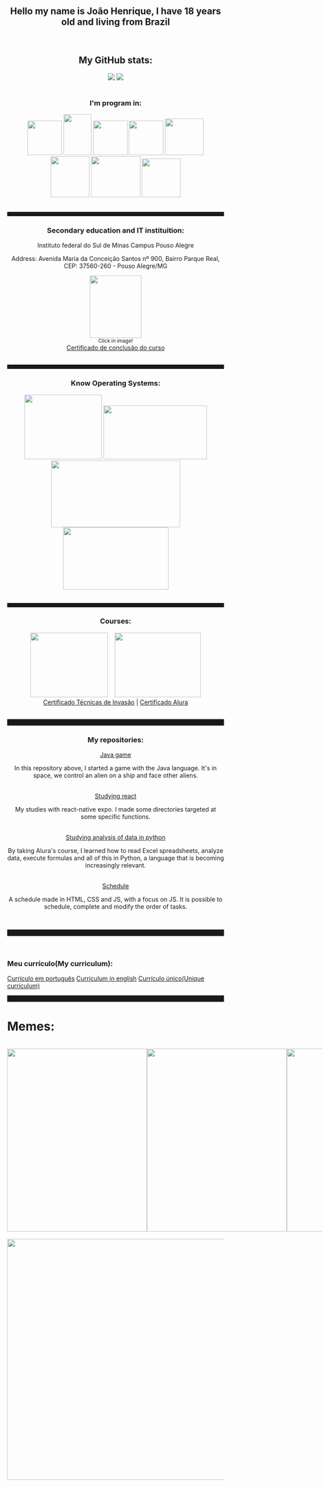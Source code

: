 <html>
  <body>
    <div align="center">
      <h2>Hello my name is João Henrique, I have 18 years old and living from Brazil</h2>
      <br>
      <h2>My GitHub stats:</h2>
      <div align="center">
        <img src="https://github-readme-stats.vercel.app/api?username=kirigaya7447&show_icons=true&count_private=true&theme=synthwave">
        <img src="https://github-readme-stats.vercel.app/api/top-langs/?username=kirigaya7447&layout=donut&theme=synthwave">
      </div>
      <br>
      <h3>I'm program in:</h3>
      <img id="cLang" height="80px" width="80px" src="https://upload.wikimedia.org/wikipedia/commons/thumb/1/18/C_Programming_Language.svg/1200px-C_Programming_Language.svg.png">
      <img id="java" height="95px" width="65px" src="https://upload.wikimedia.org/wikipedia/pt/thumb/3/30/Java_programming_language_logo.svg/1200px-Java_programming_language_logo.svg.png">
      <img id="python" height="80px" width="80px" src="https://logodownload.org/wp-content/uploads/2019/10/python-logo-2.png">
      <img id="html" height="80px" width="80px" src="https://cdn-icons-png.flaticon.com/512/732/732212.png">
      <img id="css" height="85px" width="90px" src="https://logospng.org/download/css-3/logo-css-3-2048.png">
      <img id="js" height="95px" width="90px" src="https://i0.wp.com/pt.mundobabushka.com/wp-content/uploads/sites/5/2016/03/js-logo.png?fit=500%2C500&ssl=1">
      <img id="php" height="95px" width="115px" src="https://logospng.org/download/php/logo-php-1024.png">
      <img id="react" height="90px" width="90px" src="https://cdn1.iconfinder.com/data/icons/soleicons-fill-vol-1/64/reactjs_javascript_library_atom_atomic_react-512.png">
    </div>
    <br>
    <div align="center">
      <hr style="height: 10px; color: grey;">
      <h3>Secondary education and IT instituition:</h3>
      <p>Instituto federal do Sul de Minas Campus Pouso Alegre</p>
      <p>Address: Avenida Maria da Conceição Santos nº 900, Bairro Parque Real, CEP: 37560-260 - Pouso Alegre/MG</p>
      <a href="https://goo.gl/maps/jFsxvNYMjxMhyHGV9" target="_blank">
        <img height="145px" width="120px" src="https://portal.poa.ifsuldeminas.edu.br/images/2018/Agosto/22/IFSULDEMINAS_Pouso-Alegre-aplica%C3%A7%C3%B5es-verticais.png">       </a>
      <br>
      <small>Click in image!</small>
      <br>
      <a href="https://drive.google.com/file/d/1mEhxyOenGh1ED5SiVuqYzBvyv7VCjqqM/view?usp=sharing">Certificado de conclusão do curso</a>
    </div>
    <br>
    <hr style="height: 10px; color: grey;">
    <div align="center">
      <h3>Know Operating Systems:</h3>
      <img id="windows" height="150px" width="180px" src="https://cdn.pixabay.com/photo/2012/04/10/23/33/logo-27046_1280.png">
      <img id="ubuntu" height="125px" width="240px" src="https://logodownload.org/wp-content/uploads/2017/11/ubuntu-logo.png">
      <img id="debian" height="155px" width="300px" src="https://penseemti.com.br/wp-content/uploads/2020/08/debian-logo.png">
      <img id="kali" height="145px" width="245px" src="https://seeklogo.com/images/K/kali-linux-logo-C2BE66F313-seeklogo.com.png">
    </div>
    <br>
    <hr style="height: 10px; color: grey;">
    <div align="center">
      <h3>Courses:</h3>
      <div>
        <div id="imagens" align="center">
          <img id="tdi" height="150px" width="180px" src="https://pbs.twimg.com/media/B-XgsHPIcAAIPXo.jpg">
          <span>&nbsp;&nbsp;</span>
          <img class="alura" height="150px" width="200px" src="https://www.tramparonline.com/wp-content/uploads/2023/03/alura.png">
        </div>
        <div id="links" align="center">
        <a href="https://drive.google.com/file/d/10YpK-fQ3LxSSWr8rDLjqbs4hmEOlFP7z/view?usp=sharing">Certificado Técnicas de Invasão</a>
        |
        <a href="https://drive.google.com/file/d/1X8mHs_1M0cgmj3tl9vL1S0MAxvKVGc74/view?usp=sharing">Certificado Alura</a>
        </div>
      </div>
    </div>
    <br>
    <hr style="height: 15px; color=grey;">
    <div align="center">
      <h3>My repositories:</h3>
      <a href="https://github.com/kirigaya7447/Game-in-java">Java game</a>
      <p>In this repository above, I started a game with the Java language. It's in space, we control an alien on a ship and face other aliens.</p>
      <br>
      <a href="https://github.com/kirigaya7447/react-native">Studying react</a>
      <p>My studies with react-native expo. I made some directories targeted at some specific functions.</p>
      <br>
      <a href="https://github.com/kirigaya7447/intensivo-python">Studying analysis of data in python</a>
      <p>By taking Alura's course, I learned how to read Excel spreadsheets, analyze data, execute formulas and all of this in Python, a language that is becoming increasingly relevant.</p>
      <br>
      <a href="https://github.com/kirigaya7447/Agenda">Schedule</a>
      <p>A schedule made in HTML, CSS and JS, with a focus on JS. It is possible to schedule, complete and modify the order of tasks.</p>
    </div>
    <br>
    <hr style="height: 15px; color: grey;">
    <br>
    <h3>Meu currículo(My curriculum):</h3>
    <a href="https://docs.google.com/document/d/1YZe37h4YuNWH4la8Vaiuub2pnA_vJCcbQIjDwCwFwWw/edit?usp=sharing">Currículo em português</a>
    <a href="https://docs.google.com/document/d/1Ng4f1Ns9wBsTCZKY0Rrxe6ND7RgpZLaVSjmpXj8iIfY/edit?usp=sharing">Curriculum in english</a>
    <a href="https://docs.google.com/document/d/1HYSDqP9GIMm1zW0kQB2EQ_L0EN6P04zB3lWiP1x9FVk/edit?usp=sharing">Currículo único(Unique curriculum)</a>
    <br>
    <hr style="height: 15px; color: grey;">
    <h1>Memes:</h1>
    <br>
    <div align="center" style="display: flex; align-items: stretch;">
      <img height="425px" width="325px" style="float: left;" src="https://github.com/kirigaya7447/kirigaya7447/blob/main/Memes/memecartoon_1.png">
      <img height="425px" width="325px" style="float: left;" src="https://github.com/kirigaya7447/kirigaya7447/blob/main/Memes/memecartoon_2.png">
      <img height="425px" width="325px" style="float: left;" src="https://github.com/kirigaya7447/kirigaya7447/blob/main/Memes/memecartoon_3.png">
    </div>
    <br>
    <div align="center">
      <img height="560px" width="560px" src="https://media.tenor.com/RP_qoKH85xgAAAAM/the-rock-sus-the-rock-meme.gif">
    </div>
  </body>
</html>

